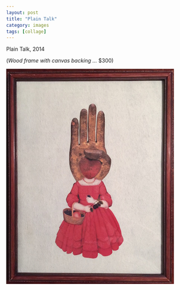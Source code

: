 ```yaml
---
layout: post
title: "Plain Talk"
category: images
tags: [collage]
---
```

Plain Talk, 2014

(*Wood frame with canvas backing ...* $300)

[![](/assets/plaintalk_.jpg)](/assets/plaintalk.jpg) 


